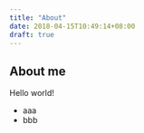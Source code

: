 ```yaml
---
title: "About"
date: 2018-04-15T10:49:14+08:00
draft: true
---
```


## About me

Hello world!

* aaa
* bbb

